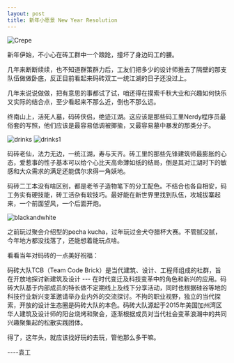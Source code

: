 ```yaml
---
layout: post
title: 新年小愿景 New Year Resolution
---
```



![Crepe](https://i.ibb.co/SVxFpnv/IMG-9318.jpg)


新年伊始，不小心在砖工群中一个踉跄，撞坏了身边码工的腰。



几年来断断续续，也不知道群策群力后，工友们把多少的设计师推去了隔壁的那支队伍做做卧底，反正目前看起来码砖双工一统江湖的日子还没过上。

几年来说说做做，把有意思的事都试了试，咱还得在摸索千秋大业和兴趣如何快乐又实际的结合点，至少看起来不那么近，倒也不那么远。

终南山上，活死人墓，码砖侠侣，绝迹江湖。这应该是那些码工里Nerdy程序员最俗套的写照，他们应该是最容易低调被揶揄，又最容易墓中暴发的那类分子。

![drinks](https://i.ibb.co/mX8hjXZ/IMG-0860.jpg)
![drinks1](https://i.ibb.co/k6VQkH4/IMG-0861.jpg)

码砖老仙，法力无边，一统江湖，寿与天齐。砖工里的那些先锋建筑师最膨胀的心态，爱惹事的性子基本可以给个心比天高命薄如纸的结局，倒是其对江湖时下的敏感和大众需求的满足还能偶尔求得一角妖地。


码砖二工本没有啥区别，都是老爷子造物笔下的分工配色。不结合也各自相安，码工务实有硬技能，砖工活杂有软技巧。最好能在新世界里找到队伍，攻城拔寨起来，一个前面望风，一个后面开炮。

![blackandwhite](https://i.ibb.co/16PNJ9R/IMG-0862.jpg)

之前玩过聚会介绍型的pecha kucha，过年玩过金犬夺腊杯大赛。不管腻没腻，今年地方都没找落了，还能想着能玩点啥。



看看当年对码砖的一点美好祝福：

码砖大队TCB（Team Code Brick）是当代建筑、设计、工程师组成的社群，旨在开放地探讨新建筑及设计 --- 在时代变迁及科技变革中的角色和新兴的应用。码砖大队基于内部成员的特长做不定期线上及线下分享活动，同时也根据硅谷等地的科技行业新兴变革邀请举办业内外的交流探讨。不拘的职业视野，独立的当代探索，开放的设计生态圈是码砖大队的本色。码砖大队源起于2015年美国加州湾区华人建筑及设计师的阳台烧烤和聚会，逐渐根据成员对当代社会变革浪潮中的共同兴趣聚集起的松散实践团体。



得了，这年头，就应该找好玩的去玩，管他那么多干嘛。


----袁工
